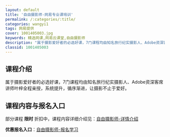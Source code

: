 ```yaml
---
layout: default
title: '自由摄影师-网易专业课培训'
permalink: /:categories/:title/
categories: wangyi1
tags: 网易提供
cover: 1001405003.jpg
keywords: 精选网课,网易云课堂,自由摄影师
description: "属于摄影爱好者的必选好课，7门课程均由知名旅行纪实摄影人、Adobe资深客席讲师叶梓全程亲授，系统提升，循序渐进，让摄影不止于爱好。自由摄影师"
classid: 1001405003
---
```


## 课程介绍

属于摄影爱好者的必选好课，7门课程均由知名旅行纪实摄影人、Adobe资深客席讲师叶梓全程亲授，系统提升，循序渐进，让摄影不止于爱好。

## 课程内容与报名入口

部分课程 **限时** 折扣中，课程内容详细介绍见：[自由摄影师-详情介绍](https://mooc.study.163.com/smartSpec/detail/1001405003.htm?share=1&shareId=1025206652&utm_campaign=share&utm_medium=iphoneShare&utm_source=&utm_u=1025206652)

**优惠报名入口**：[自由摄影师-报名学习](https://mooc.study.163.com/smartSpec/detail/1001405003.htm?share=1&shareId=1025206652&utm_campaign=share&utm_medium=iphoneShare&utm_source=&utm_u=1025206652)

